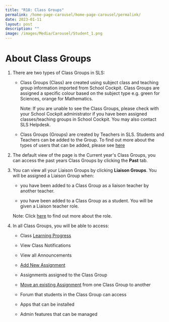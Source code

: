 ```yaml
---
title: "R18: Class Groups"
permalink: /home-page-carousel/home-page-carousel/permalink/
date: 2023-01-11
layout: post
description: ""
image: /images/Media/Carousel/Student_1.png
---
```

About Class Groups
==================

1.  There are two types of Class Groups in SLS:
    
    *   Class Groups (Class) are created using subject class and teaching group information imported from School Cockpit. Class Groups are assigned a specific colour based on the subject type e.g. green for Sciences, orange for Mathematics.
        
        Note: If you are unable to see the Class Groups, please check with your School Cockpit administrator if you have been assigned classes/teaching groups in School Cockpit. You may also contact SLS Helpdesk.
        
    *   Class Groups (Groups) are created by Teachers in SLS. Students and Teachers can be added to the Group. To find out more about the types of users that can be added, please see [here](https://www.learning.moe.edu.sg/sls/teachers/user-guide/vle/teacher/ClassGroupManagement/CreateGroup.html)
        
2.  The default view of the page is the Current year's Class Groups, you can access the past years Class Groups by clicking the **Past** tab.
    
3.  You can view all your Liaison Groups by clicking **Liaison Groups**. You will be assigned a Liaison Group when:
    
    *   you have been added to a Class Group as a liaison teacher by another teacher.
        
    *   you have been added to a Class Group as a student. You will be given a Liaison teacher role.
        
    
    Note: Click [here](https://www.learning.moe.edu.sg/sls/teachers/user-guide/vle/teacher/ClassGroupManagement/CreateGroup.html) to find out more about the role.
    
4.  In all Class Groups, you will be able to access:
    
    *   Class [Learning Progress](https://www.learning.moe.edu.sg/sls/teachers/user-guide/vle/teacher/LearningProgress/About.html)
        
    *   View Class Notifications
        
    *   View all Announcements
        
    *   [Add New Assignment](https://www.learning.moe.edu.sg/sls/teachers/user-guide/vle/teacher/AssignmentFeedback/CreateAssignment.html)
        
    *   Assignments assigned to the Class Group
        
    *   [Move an existing Assignment](https://www.learning.moe.edu.sg/sls/teachers/user-guide/vle/teacher/AssignmentFeedback/MoveAssignment.html) from one Class Group to another
        
    *   Forum that students in the Class Group can access
        
    *   Apps that can be installed
        
    *   Admin features that can be managed